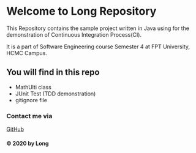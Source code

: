 # Welcome to Long Repository

This Repository contains the sample project written in Java using for the demonstration of Continuous Integration Process(CI).

It is a part of Software Engineering course Semester 4 at FPT University, HCMC Campus.

## You will find in this repo
* MathUlti class
* JUnit Test (TDD demonstration)
* gitignore file

### Contact me via 
[GitHub](http://github.com/redore1234)

#### © 2020 by Long